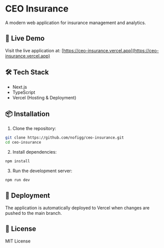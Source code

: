 # CEO Insurance

A modern web application for insurance management and analytics.

## 🚀 Live Demo
Visit the live application at: [https://ceo-insurance.vercel.app](https://ceo-insurance.vercel.app)

## 🛠️ Tech Stack
- Next.js
- TypeScript
- Vercel (Hosting & Deployment)

## 📦 Installation

1. Clone the repository:
```bash
git clone https://github.com/nofigg/ceo-insurance.git
cd ceo-insurance
```

2. Install dependencies:
```bash
npm install
```

3. Run the development server:
```bash
npm run dev
```

## 🔄 Deployment
The application is automatically deployed to Vercel when changes are pushed to the main branch.

## 📝 License
MIT License